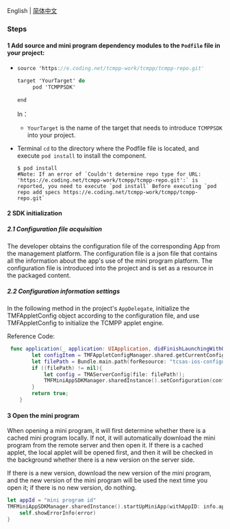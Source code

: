 English | [简体中文](./README_ZH.md)

### Steps

#### 1 Add source and mini program dependency modules to the `Podfile` file in your project:

- ```objective-c
  source 'https://e.coding.net/tcmpp-work/tcmpp/tcmpp-repo.git'
  
  target 'YourTarget' do
       pod 'TCMPPSDK'
      
  end
  ```

  In：

  - `YourTarget` is the name of the target that needs to introduce `TCMPPSDK` into your project.

- Terminal `cd` to the directory where the Podfile file is located, and execute `pod install` to install the component.

  ```shell
  $ pod install
  #Note: If an error of `Couldn't determine repo type for URL: 'https://e.coding.net/tcmpp-work/tcmpp/tcmpp-repo.git':` is reported, you need to execute `pod install` Before executing `pod repo add specs https://e.coding.net/tcmpp-work/tcmpp/tcmpp-repo.git`
  
  ```

#### 2 SDK initialization

##### 2.1 Configuration file acquisition

The developer obtains the configuration file of the corresponding App from the management platform. The configuration file is a json file that contains all the information about the app's use of the mini program platform. The configuration file is introduced into the project and is set as a resource in the packaged content.

##### 2.2 Configuration information settings

In the following method in the project's `AppDelegate`, initialize the TMFAppletConfig object according to the configuration file, and use TMFAppletConfig to initialize the TCMPP applet engine.

Reference Code:

```swift
 func application(_ application: UIApplication, didFinishLaunchingWithOptions launchOptions: [UIApplication.LaunchOptionsKey: Any]?) -> Bool {
        let configItem = TMFAppletConfigManager.shared.getCurrentConfigItem();
        let filePath = Bundle.main.path(forResource: "tcsas-ios-configurations", ofType: "json");
        if ((filePath) != nil){
            let config = TMAServerConfig(file: filePath!);
            TMFMiniAppSDKManager.sharedInstance().setConfiguration(config);
        }
        return true;
    }  

```



#### 3 Open the mini program

When opening a mini program, it will first determine whether there is a cached mini program locally. If not, it will automatically download the mini program from the remote server and then open it. If there is a cached applet, the local applet will be opened first, and then it will be checked in the background whether there is a new version on the server side.

If there is a new version, download the new version of the mini program, and the new version of the mini program will be used the next time you open it; if there is no new version, do nothing.

```swift
let appId = "mini program id"
TMFMiniAppSDKManager.sharedInstance().startUpMiniApp(withAppID: info.appId, parentVC: self) { (error) in
	self.showErrorInfo(error)
}
```

